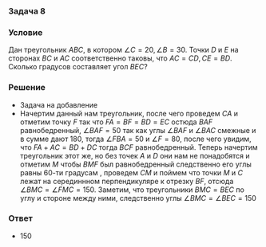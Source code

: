 ### Задача 8

### Условие
Дан треугольник $ABC$, в котором $∠C = 20, ∠B = 30$. Точки $D$ и $E$ на сторонах $BC$ и $AC$
соответственно таковы, что $AC = CD, CE = BD$. Сколько градусов составляет угол $BEC$?


### Решение
- Задача на добавление
- Начертим данный нам треугольник, после чего проведем $CA$ и отметим точку $F$ так что $FA = BF = BD = EC$ остюда $BAF$ равнобедренный, $∠BAF = 50$ так как углы $∠BAF$ и $∠BAC$ смежные и в сумме дают $180$, тогда $∠FBA = 50$ и $∠F = 80$, после чего увидим, что $FA + AC = BD + DC$ тогда $BCF$ равнобедренный. Теперь начертим треугольник этот же, но без точек $A$ и $D$ они нам не понадобятся и отметим $M$ чтобы $BMF$ был равнобедренный следственно его углы равны $60$-ти градусам , проведем $CM$ и поймем что точки $M$ и $С$ лежат на серединнном перпендикуляре к отрезку $BF$, отсюда $∠BMC = ∠FMC = 150$. Заметим, что треугольники $BMC = BEC$ по углу и стороне между ними, следственно углы $∠BMC = ∠BEC = 150$


### Ответ
- $150$